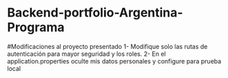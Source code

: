 # Backend-portfolio-Argentina-Programa

#Modificaciones al proyecto presentado
1- Modifique solo las rutas de autenticación para mayor seguridad y los roles. 
2- En el application.properties oculte mis datos personales y configure para prueba local

